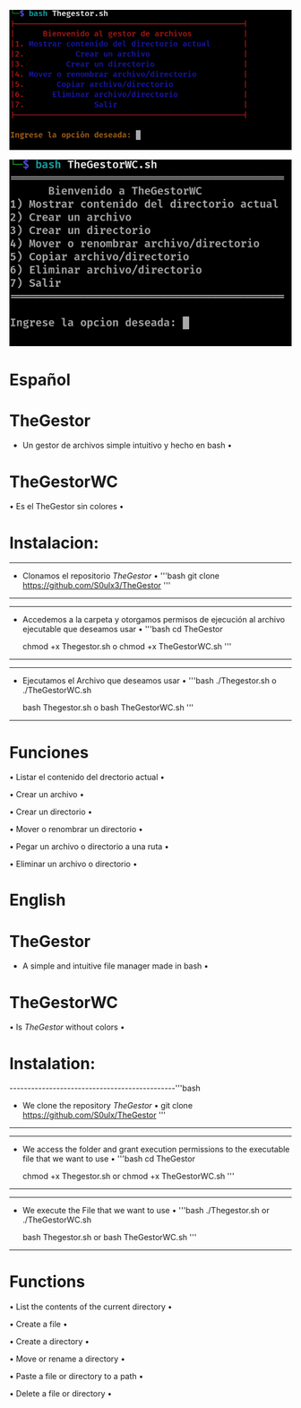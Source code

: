 ![TheGestor](https://github.com/S0ulx3/TheGestor/blob/main/TheGestor.png)

![TheGestorWC](https://github.com/S0ulx3/TheGestor/blob/main/TheGestorWC.png)

# Español
# TheGestor 

- Un gestor de archivos simple intuitivo y hecho en bash •

# TheGestorWC

• Es el TheGestor sin colores •

# Instalacion:
-----------------------------------------------
- Clonamos el repositorio *TheGestor* •
'''bash
  git clone https://github.com/S0ulx3/TheGestor
'''
-----------------------------------------------

--------------------------------------------------------------------------------------------------
- Accedemos a la carpeta y otorgamos permisos de ejecución al archivo ejecutable que deseamos usar •
'''bash
  cd TheGestor

  chmod +x Thegestor.sh
  o 
  chmod +x TheGestorWC.sh
'''
--------------------------------------------------------------------------------------------------

---------------------------------------------
- Ejecutamos el Archivo que deseamos usar •
'''bash
  ./Thegestor.sh o ./TheGestorWC.sh

  bash Thegestor.sh o bash TheGestorWC.sh
'''
---------------------------------------------

# Funciones

• Listar el contenido del drectorio actual •

• Crear un archivo •

• Crear un directorio •

• Mover o renombrar un directorio •

• Pegar un archivo o directorio a una ruta •

• Eliminar un archivo o directorio •




# English
# TheGestor
- A simple and intuitive file manager made in bash •

# TheGestorWC

• Is *TheGestor* without colors •

# Instalation:
----------------------------------------------'''bash
- We clone the repository *TheGestor* •
  git clone https://github.com/S0ulx/TheGestor
'''
----------------------------------------------

--------------------------------------------------------------------------------------------------
- We access the folder and grant execution permissions to the executable file that we want to use •
'''bash
  cd TheGestor
  
  chmod +x Thegestor.sh
  or 
  chmod +x TheGestorWC.sh
'''
----------------------------------------------------------------------------------------------------

----------------------------------------------
- We execute the File that we want to use •
'''bash 
  ./Thegestor.sh or ./TheGestorWC.sh

  bash Thegestor.sh or bash TheGestorWC.sh
'''
----------------------------------------------

# Functions

• List the contents of the current directory •

• Create a file •

• Create a directory •

• Move or rename a directory •

• Paste a file or directory to a path •

• Delete a file or directory •


